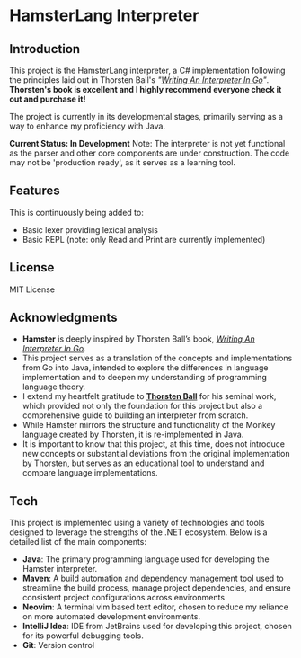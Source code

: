 # HamsterLang Interpreter

## Introduction

This project is the HamsterLang interpreter, a C# implementation following the principles laid out in Thorsten Ball's *"[Writing An Interpreter In Go]"*.
**Thorsten's book is excellent and I highly recommend everyone check it out and purchase it!**

The project is currently in its developmental stages, primarily serving as a way to enhance my proficiency with Java.


**Current Status: In Development**
Note: The interpreter is not yet functional as the parser and other core components are under construction. The code may not be 'production ready', as it serves as a learning tool.

## Features
This is continuously being added to:
- Basic lexer providing lexical analysis
- Basic REPL (note: only Read and Print are currently implemented)

## License

MIT License

## Acknowledgments

- **Hamster** is deeply inspired by Thorsten Ball’s book, *[Writing An Interpreter In Go]*.
- This project serves as a translation of the concepts and implementations from Go into Java, intended to explore the differences in language implementation and to deepen my understanding of programming language theory.
- I extend my heartfelt gratitude to **[Thorsten Ball]** for his seminal work, which provided not only the foundation for this project but also a comprehensive guide to building an interpreter from scratch.
- While Hamster mirrors the structure and functionality of the Monkey language created by Thorsten, it is re-implemented in Java.
- It is important to know that this project, at this time, does not introduce new concepts or substantial deviations from the original implementation by Thorsten, but serves as an educational tool to understand and compare language implementations.

## Tech

This project is implemented using a variety of technologies and tools designed to leverage the strengths of the .NET ecosystem. Below is a detailed list of the main components:

- **Java**: The primary programming language used for developing the Hamster interpreter.
- **Maven**: A build automation and dependency management tool used to streamline the build process, manage project dependencies, and ensure consistent project configurations across environments
- **Neovim**: A terminal vim based text editor, chosen to reduce my reliance on more automated development environments.
- **IntelliJ Idea**: IDE from JetBrains used for developing this project, chosen for its powerful debugging tools.
- **Git**: Version control

[//]: #
[Writing An Interpreter In Go]: <https://interpreterbook.com/>
[Thorsten Ball]: <https://thorstenball.com/>
